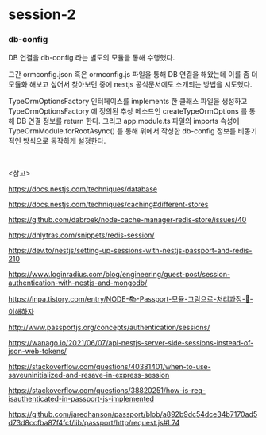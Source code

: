 # session-2

### db-config

DB 연결을 db-config 라는 별도의 모듈을 통해 수행했다. 

그간 ormconfig.json 혹은 ormconfig.js 파일을 통해 DB 연결을 해왔는데 이를 좀 더 모듈화 해보고 싶어서 찾아보던 중에 nestjs 공식문서에도 소개되는 방법을 시도했다. 

TypeOrmOptionsFactory 인터페이스를 implements 한 클래스 파일을 생성하고 TypeOrmOptionsFactory 에 정의된 추상 메소드인 createTypeOrmOptions 를 통해 DB 연결 정보를 return 한다. 그리고 app.module.ts 파일의 imports 속성에 TypeOrmModule.forRootAsync() 를 통해 위에서 작성한 db-config 정보를 비동기적인 방식으로 동작하게 설정한다.

<br>

<참고>

https://docs.nestjs.com/techniques/database

https://docs.nestjs.com/techniques/caching#different-stores

https://github.com/dabroek/node-cache-manager-redis-store/issues/40

https://dnlytras.com/snippets/redis-session/

https://dev.to/nestjs/setting-up-sessions-with-nestjs-passport-and-redis-210

https://www.loginradius.com/blog/engineering/guest-post/session-authentication-with-nestjs-and-mongodb/

https://inpa.tistory.com/entry/NODE-📚-Passport-모듈-그림으로-처리과정-💯-이해하자

http://www.passportjs.org/concepts/authentication/sessions/

https://wanago.io/2021/06/07/api-nestjs-server-side-sessions-instead-of-json-web-tokens/

https://stackoverflow.com/questions/40381401/when-to-use-saveuninitialized-and-resave-in-express-session

https://stackoverflow.com/questions/38820251/how-is-req-isauthenticated-in-passport-js-implemented

https://github.com/jaredhanson/passport/blob/a892b9dc54dce34b7170ad5d73d8ccfba87f4fcf/lib/passport/http/request.js#L74